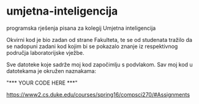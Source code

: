 # umjetna-inteligencija
programska rješenja pisana za kolegij Umjetna inteligencija

Okvirni kod je bio zadan od strane Fakulteta, te se od studenata tražilo da se nadopuni zadani kod kojim bi se pokazalo znanje iz respektivnog područja laboratorijske vježbe.

Sve datoteke koje sadrže moj kod započimlju s podvlakom. Sav moj kod u datotekama je okružen naznakama:

"*** YOUR CODE HERE ***"

https://www2.cs.duke.edu/courses/spring16/compsci270/#Assignments
